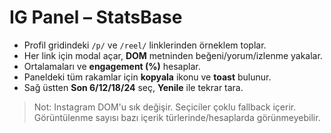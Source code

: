 # IG Panel – StatsBase

- Profil gridindeki `/p/` ve `/reel/` linklerinden örneklem toplar.
- Her link için modal açar, **DOM** metninden beğeni/yorum/izlenme yakalar.
- Ortalamaları ve **engagement (%)** hesaplar.
- Paneldeki tüm rakamlar için **kopyala** ikonu ve **toast** bulunur.
- Sağ üstten **Son 6/12/18/24** seç, **Yenile** ile tekrar tara.

> Not: Instagram DOM'u sık değişir. Seçiciler çoklu fallback içerir. Görüntülenme sayısı bazı içerik türlerinde/hesaplarda görünmeyebilir.
